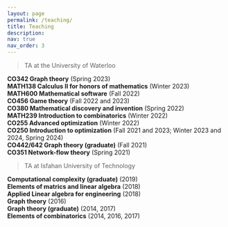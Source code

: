 ```yaml
---
layout: page
permalink: /teaching/
title: Teaching
description:
nav: true
nav_order: 3
---
```


> TA at the University of Waterloo

**CO342 Graph theory** (Spring 2023)\
**MATH138 Calculus II for honors of mathematics** (Winter 2023)\
**MATH600 Mathematical software** (Fall 2022)\
**CO456 Game theory** (Fall 2022 and 2023)\
**CO380 Mathematical discovery and invention** (Spring 2022)\
**MATH239 Introduction to combinatorics** (Winter 2022)\
**CO255 Advanced optimization** (Winter 2022)\
**CO250 Introduction to optimization** (Fall 2021 and 2023; Winter 2023 and 2024, Spring 2024)\
**CO442/642 Graph theory (graduate)** (Fall 2021)\
**CO351 Network-flow theory** (Spring 2021)


    

> TA at Isfahan University of Technology

**Computational complexity (graduate)** (2019)\
**Elements of matrics and linear algebra** (2018)\
**Applied Linear algebra for engineering** (2018)\
**Graph theory** (2016)\
**Graph theory (graduate)** (2014, 2017)\
**Elements of combinatorics** (2014, 2016, 2017)

